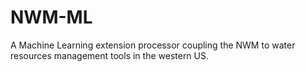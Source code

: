 # NWM-ML
A Machine Learning extension processor coupling the NWM to water resources management tools in the western US.
